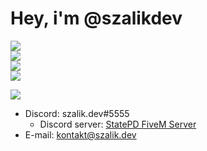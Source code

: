 # Hey, i'm @szalikdev
[![](https://img.shields.io/badge/Visit%20my%20website-blueviolet?style=for-the-badge)](https://szalik.dev)  
[![](https://img.shields.io/badge/szalik.dev-Author%20of%20StatePD,%20a%20FiveM%20RP%20server-blueviolet?style=flat&logo=lua)](https://discord.gg/statepd)  
![](https://img.shields.io/badge/szalik.dev-Currently%20learning%20Lua%2C%20C%2B%2B%20%26%20C%23-blueviolet?style=flat&logo=github)  
![](https://img.shields.io/badge/szalik.dev-Webdeveloper,%20developer,%20graphic%20designer,%20and%20much%20more-blueviolet?style=flat&logo=freecodecamp)  

![](https://img.shields.io/badge/szalik.dev-Contact%20me-blueviolet?style=flat&logo=gmail)  
- Discord: szalik.dev#5555
  - Discord server: [StatePD FiveM Server](https://discord.gg/statepd)
- E-mail: kontakt@szalik.dev
